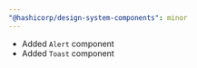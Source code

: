 ```yaml
---
"@hashicorp/design-system-components": minor
---
```


- Added `Alert` component
- Added `Toast` component
